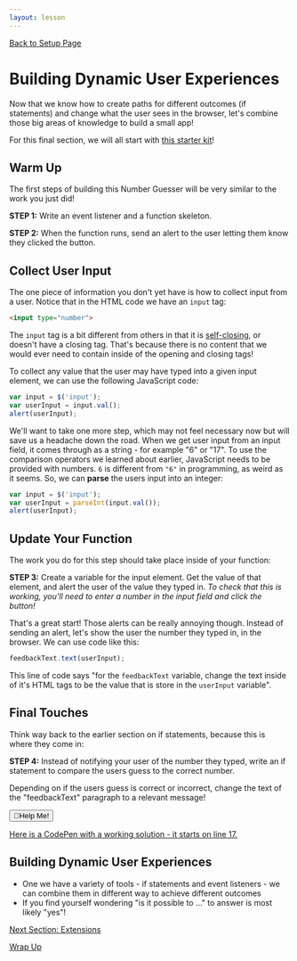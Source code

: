 ```yaml
---
layout: lesson
---
```


<a href="../">Back to Setup Page</a>

# Building Dynamic User Experiences

Now that we know how to create paths for different outcomes (if statements) and change what the user sees in the browser, let's combine those big areas of knowledge to build a small app!

For this final section, we will all start with [this starter kit](https://codepen.io/turing-trycoding/pen/yLgJPBb)!

<div class="try-it-new">
  <h2>Warm Up</h2>
  <p>The first steps of building this Number Guesser will be very similar to the work you just did!</p>
  <p><strong>STEP 1:</strong> Write an event listener and a function skeleton.</p>
  <p><strong>STEP 2:</strong> When the function runs, send an alert to the user letting them know they clicked the button.</p>
</div>

## Collect User Input

The one piece of information you don't yet have is how to collect input from a user. Notice that in the HTML code we have an `input` tag:

```html
<input type="number">
```

The `input` tag is a bit different from others in that it is [self-closing](https://www.tutorialmines.net/self-closing-tags-html/), or doesn't have a closing tag. That's because there is no content that we would ever need to contain inside of the opening and closing tags!

To collect any value that the user may have typed into a given input element, we can use the following JavaScript code:

```js
var input = $('input');
var userInput = input.val();
alert(userInput);
```

We'll want to take one more step, which may not feel necessary now but will save us a headache down the road. When we get user input from an input field, it comes through as a string - for example "6" or "17". To use the comparison operators we learned about earlier, JavaScript needs to be provided with numbers. `6` is different from `"6"` in programming, as weird as it seems. So, we can **parse** the users input into an integer:

```js
var input = $('input');
var userInput = parseInt(input.val());
alert(userInput);
```

<div class="try-it-new">
  <h2>Update Your Function</h2>
  <p>The work you do for this step should take place inside of your function:</p>
  <p><strong>STEP 3:</strong> Create a variable for the input element. Get the value of that element, and alert the user of the value they typed in. <em>To check that this is working, you'll need to enter a number in the input field and click the button!</em></p>
</div>

That's a great start! Those alerts can be really annoying though. Instead of sending an alert, let's show the user the number they typed in, in the browser. We can use code like this:

```js
feedbackText.text(userInput);
```

This line of code says "for the `feedbackText` variable, change the text inside of it's HTML tags to be the value that is store in the `userInput` variable".

<div class="try-it-new">
  <h2>Final Touches</h2>
  <p>Think way back to the earlier section on if statements, because this is where they come in:</p>
  <p><strong>STEP 4:</strong> Instead of notifying your user of the number they typed, write an if statement to compare the users guess to the correct number.</p>
  <p>Depending on if the users guess is correct or incorrect, change the text of the "feedbackText" paragraph to a relevant message!</p>
  <div class="help-container">
  <button class="help-click">🤚Help Me!</button>
    <div class="help-toggle">
      <p><a href="https://codepen.io/turing-trycoding/pen/abBpgNg?editors=1010" target="blank">Here is a CodePen with a working solution - it starts on line 17.</a></p>
    </div>
  </div>
</div>

## Building Dynamic User Experiences

- One we have a variety of tools - if statements and event listeners - we can combine them in different way to achieve different outcomes
- If you find yourself wondering "is it possible to ..." to answer is most likely "yes"!

<a href="../extensions">Next Section: Extensions</a>

<a href="../wrap-up">Wrap Up</a>

